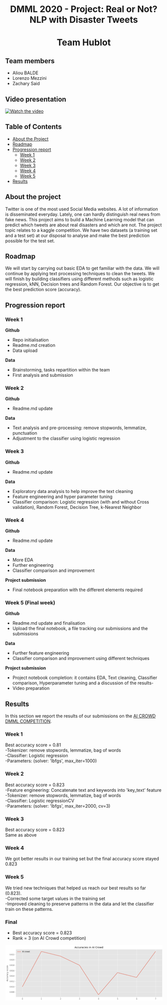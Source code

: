 <h1 align="center">DMML 2020 - Project: Real or Not? NLP with Disaster Tweets</h1>
<h1 align="center"> Team Hublot</h1>

## Team members

- Aliou BALDE 
- Lorenzo Mezzini
- Zachary Said

## Video presentation
[![Watch the video](https://img.youtube.com/vi/EygBMdGmrUk/maxresdefault.jpg)](https://www.youtube.com/watch?v=EygBMdGmrUk)

<!-- TABLE OF CONTENTS -->
## Table of Contents

* [About the Project](#about-the-project)
* [Roadmap](#Roadmap)
* [Progression report](#Tasks)
  * [Week 1](#Week-1)
  * [Week 2](#Week-2)
  * [Week 3](#Week-3)
  * [Week 4](#Week-4)
  * [Week 5](#Week-5)
* [Results](#Results)



<!-- About the project-->
## About the project
Twitter is one of the most used Social Media websites. A lot of information is disseminated everyday. Lately, one can hardly distinguish real news from fake news. 
This project aims to build a Machine Learning model that can predict which tweets are about real disasters and which are not. 
The project topic relates to a kaggle competition. We have two datasets (a training set and a test set) at our disposal to analyse and make the best prediction possible for the test set.

<!-- Roadmap -->
## Roadmap
We will start by carrying out basic EDA to get familiar with the data. We will continue by applying text processing techniques to clean the tweets. We will finish by building  classifiers using different methods such as logistic regression, kNN, Decision trees and Random Forest. 
Our objective is to get the best prediction score (accuracy). 
<!-- Progression report -->
## Progression report 

### Week 1

**Github** 
- Repo initialisation
- Readme.md creation
- Data upload

 **Data** 
- Brainstorming, tasks repartition within the team
- First analysis and submission

### Week 2

**Github**
- Readme.md update

 **Data** 
- Text analysis and pre-processing: remove stopwords, lemmatize, punctuation
- Adjustment to the classifier using logistic regression

### Week 3

**Github**
- Readme.md update

 **Data** 
- Exploratory data analysis to help improve the text cleaning
- Feature engineering and hyper parameter tuning
- Classifier comparison: Logistic regression (with and without Cross validation), Random Forest, Decision Tree, k-Nearest Neighbor

### Week 4

**Github**
- Readme.md update

 **Data** 
- More EDA
- Further engineering
- Classifier comparison and improvement

 **Project submission** 
 - Final notebook preparation with the different elements required
 
 ### Week 5 (Final week)
**Github**
- Readme.md update and finalisation
- Upload the final notebook, a file tracking our submissions and the submissions

 **Data** 
- Further feature engineering
- Classifier comparison and improvement using different techniques

 **Project submission** 
 - Project notebook completion: it contains EDA, Text cleaning, Classifier comparison, Hyperparameter tuning and a discussion of the results-
 - Video preparation



<!-- Results -->
## Results 
In this section we report the results of our submissions on the [AI CROWD DMML COMPETITION](https://www.aicrowd.com/challenges/final-project-of-the-data-mining-and-machine-learning-course/leaderboards).

### Week 1
Best accuracy score =  0.81  
-Tokenizer: remove stopwords, lemmatize, bag of words  
-Classifier: Logistic regression  
-Parameters: (solver: 'lbfgs', max_iter=1000)  
### Week 2
Best accuracy score =  0.823  
-Feature engineering: Concatenate text and keywords into 'key_text' feature  
-Tokenizer: remove stopwords, lemmatize, bag of words  
-Classifier: Logistic regressionCV  
-Parameters: (solver: 'lbfgs', max_iter=2000, cv=3)  
### Week 3
Best accuracy score =  0.823  
Same as above
### Week 4
We got better results in our training set but the final accuracy score stayed 0.823  
### Week 5
We tried new techniques that helped us reach our best results so far (0.823).   
-Corrected some target values in the training set  
-Improved cleaning to preserve patterns in the data and let the classifier train on these patterns. 
  
### Final
- Best accuracy score = 0.823
- Rank = 3 (on AI Crowd competition)


![alt text](https://github.com/zsgithub2/Hublot-project/blob/main/Documents/accuracy%20plot.png?raw=true)
